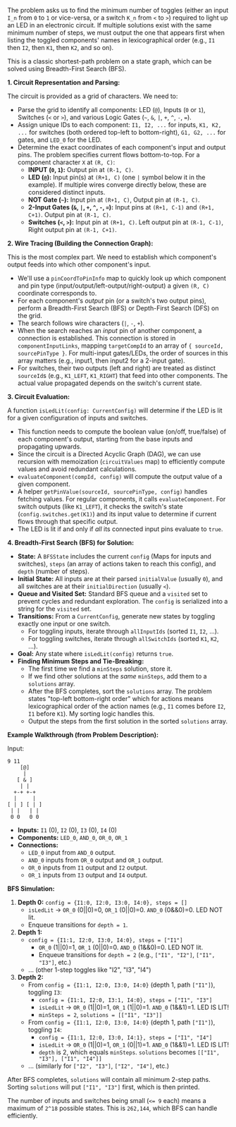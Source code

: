The problem asks us to find the minimum number of toggles (either an input `I_n` from `0` to `1` or vice-versa, or a switch `K_n` from `<` to `>`) required to light up an LED in an electronic circuit. If multiple solutions exist with the same minimum number of steps, we must output the one that appears first when listing the toggled components' names in lexicographical order (e.g., `I1` then `I2`, then `K1`, then `K2`, and so on).

This is a classic shortest-path problem on a state graph, which can be solved using Breadth-First Search (BFS).

**1. Circuit Representation and Parsing:**

The circuit is provided as a grid of characters. We need to:
*   Parse the grid to identify all components: LED (`@`), Inputs (`0` or `1`), Switches (`<` or `>`), and various Logic Gates (`~`, `&`, `|`, `+`, `^`, `-`, `=`).
*   Assign unique IDs to each component: `I1, I2, ...` for inputs, `K1, K2, ...` for switches (both ordered top-left to bottom-right), `G1, G2, ...` for gates, and `LED_0` for the LED.
*   Determine the exact coordinates of each component's input and output pins. The problem specifies current flows bottom-to-top. For a component character `X` at `(R, C)`:
    *   **INPUT (`0`, `1`):** Output pin at `(R-1, C)`.
    *   **LED (`@`):** Input pin(s) at `(R+1, C)` (one `|` symbol below it in the example). If multiple wires converge directly below, these are considered distinct inputs.
    *   **NOT Gate (`~`):** Input pin at `(R+1, C)`, Output pin at `(R-1, C)`.
    *   **2-Input Gates (`&`, `|`, `+`, `^`, `-`, `=`):** Input pins at `(R+1, C-1)` and `(R+1, C+1)`. Output pin at `(R-1, C)`.
    *   **Switches (`<`, `>`):** Input pin at `(R+1, C)`. Left output pin at `(R-1, C-1)`, Right output pin at `(R-1, C+1)`.

**2. Wire Tracing (Building the Connection Graph):**

This is the most complex part. We need to establish which component's output feeds into which other component's input.
*   We'll use a `pinCoordToPinInfo` map to quickly look up which component and pin type (input/output/left-output/right-output) a given `(R, C)` coordinate corresponds to.
*   For each component's *output* pin (or a switch's two output pins), perform a Breadth-First Search (BFS) or Depth-First Search (DFS) on the grid.
*   The search follows wire characters (`|`, `-`, `+`).
*   When the search reaches an *input* pin of another component, a connection is established. This connection is stored in `componentInputLinks`, mapping `targetCompId` to an array of `{ sourceId, sourcePinType }`. For multi-input gates/LEDs, the order of sources in this array matters (e.g., input1, then input2 for a 2-input gate).
*   For switches, their two outputs (left and right) are treated as distinct `sourceId`s (e.g., `K1_LEFT`, `K1_RIGHT`) that feed into other components. The actual value propagated depends on the switch's current state.

**3. Circuit Evaluation:**

A function `isLedLit(config: CurrentConfig)` will determine if the LED is lit for a given configuration of inputs and switches.
*   This function needs to compute the boolean value (on/off, true/false) of each component's output, starting from the base inputs and propagating upwards.
*   Since the circuit is a Directed Acyclic Graph (DAG), we can use recursion with memoization (`circuitValues` map) to efficiently compute values and avoid redundant calculations.
*   `evaluateComponent(compId, config)` will compute the output value of a given component.
*   A helper `getPinValue(sourceId, sourcePinType, config)` handles fetching values. For regular components, it calls `evaluateComponent`. For switch outputs (like `K1_LEFT`), it checks the switch's state (`config.switches.get(K1)`) and its input value to determine if current flows through that specific output.
*   The LED is lit if and only if *all* its connected input pins evaluate to `true`.

**4. Breadth-First Search (BFS) for Solution:**

*   **State:** A `BFSState` includes the current `config` (Maps for inputs and switches), `steps` (an array of actions taken to reach this config), and `depth` (number of steps).
*   **Initial State:** All inputs are at their parsed `initialValue` (usually `0`), and all switches are at their `initialDirection` (usually `<`).
*   **Queue and Visited Set:** Standard BFS queue and a `visited` set to prevent cycles and redundant exploration. The `config` is serialized into a string for the `visited` set.
*   **Transitions:** From a `CurrentConfig`, generate new states by toggling exactly one input or one switch.
    *   For toggling inputs, iterate through `allInputIds` (sorted `I1`, `I2`, ...).
    *   For toggling switches, iterate through `allSwitchIds` (sorted `K1`, `K2`, ...).
*   **Goal:** Any state where `isLedLit(config)` returns `true`.
*   **Finding Minimum Steps and Tie-Breaking:**
    *   The first time we find a `minSteps` solution, store it.
    *   If we find other solutions at the *same* `minSteps`, add them to a `solutions` array.
    *   After the BFS completes, sort the `solutions` array. The problem states "top-left bottom-right order" which for actions means lexicographical order of the action names (e.g., `I1` comes before `I2`, `I1` before `K1`). My sorting logic handles this.
    *   Output the steps from the first solution in the sorted `solutions` array.

**Example Walkthrough (from Problem Description):**

Input:
```
9 11
    [@]    
     |     
   [ & ]   
    | |    
  +-+ +-+  
  |     |  
[ | ] [ | ]
 | |   | | 
 0 0   0 0 
```

*   **Inputs:** `I1` (0), `I2` (0), `I3` (0), `I4` (0)
*   **Components:** `LED_0`, `AND_0`, `OR_0`, `OR_1`
*   **Connections:**
    *   `LED_0` input from `AND_0` output.
    *   `AND_0` inputs from `OR_0` output and `OR_1` output.
    *   `OR_0` inputs from `I1` output and `I2` output.
    *   `OR_1` inputs from `I3` output and `I4` output.

**BFS Simulation:**

1.  **Depth 0:** `config = {I1:0, I2:0, I3:0, I4:0}, steps = []`
    *   `isLedLit` -> `OR_0` (0||0)=0, `OR_1` (0||0)=0. `AND_0` (0&&0)=0. LED NOT lit.
    *   Enqueue transitions for `depth = 1`.
2.  **Depth 1:**
    *   `config = {I1:1, I2:0, I3:0, I4:0}, steps = ["I1"]`
        *   `OR_0` (1||0)=1, `OR_1` (0||0)=0. `AND_0` (1&&0)=0. LED NOT lit.
        *   Enqueue transitions for `depth = 2` (e.g., `["I1", "I2"]`, `["I1", "I3"]`, etc.)
    *   ... (other 1-step toggles like "I2", "I3", "I4")
3.  **Depth 2:**
    *   From `config = {I1:1, I2:0, I3:0, I4:0}` (depth 1, path `["I1"]`), toggling `I3`:
        *   `config = {I1:1, I2:0, I3:1, I4:0}, steps = ["I1", "I3"]`
        *   `isLedLit` -> `OR_0` (1||0)=1, `OR_1` (1||0)=1. `AND_0` (1&&1)=1. LED IS LIT!
        *   `minSteps = 2`, `solutions = [["I1", "I3"]]`
    *   From `config = {I1:1, I2:0, I3:0, I4:0}` (depth 1, path `["I1"]`), toggling `I4`:
        *   `config = {I1:1, I2:0, I3:0, I4:1}, steps = ["I1", "I4"]`
        *   `isLedLit` -> `OR_0` (1||0)=1, `OR_1` (0||1)=1. `AND_0` (1&&1)=1. LED IS LIT!
        *   `depth` is 2, which equals `minSteps`. `solutions` becomes `[["I1", "I3"], ["I1", "I4"]]`
    *   ... (similarly for `["I2", "I3"]`, `["I2", "I4"]`, etc.)

After BFS completes, `solutions` will contain all minimum 2-step paths. Sorting `solutions` will put `["I1", "I3"]` first, which is then printed.

The number of inputs and switches being small (`<= 9` each) means a maximum of `2^18` possible states. This is `262,144`, which BFS can handle efficiently.